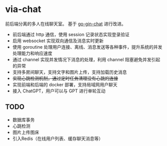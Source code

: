 # via-chat

前后端分离的多人在线聊天室。
基于 [go-gin-chat](https://github.com/hezhizheng/go-gin-chat) 进行改进。

- 前后端通过 http 通信，使用 session 记录状态实现登录验证
- 启用 websocket 实现双向通信及消息实时更新
- 使用 goroutine 处理用户连接、离线、消息发送等各种事件，提升系统的并发处理能力和响应速度
- 通过 channel 实现并发情况下消息的处理，利用 channel 阻塞避免并发引起的异常
- 支持多房间聊天，支持文字和图片上传，支持加载历史消息
- ~~实现心跳检测机制，通过定时任务清理没有心跳的连接~~
- 实现前端和后端的 docker 部署，支持局域网用户聊天
- 接入 ChatGPT，用户可以与 GPT 进行单轮互动


## TODO
- 数据库事务
- 心跳检测
- 图片上传图床
- 引入Redis（在线用户列表、缓存聊天消息等）


